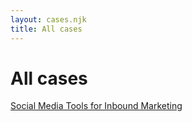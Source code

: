 ```yaml
---
layout: cases.njk
title: All cases
---
```


# All cases
[Social Media Tools for Inbound Marketing](/cases/social-media-tools)